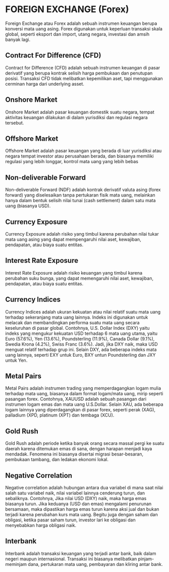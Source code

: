 # FOREIGN EXCHANGE (Forex)

Foreign Exchange atau Forex adalah sebuah instrumen keuangan berupa konversi mata uang asing. Forex digunakan untuk keperluan transaksi skala global, seperti eksport dan import, utang negara, investasi dan amsih banyak lagi.

## Contract For Difference (CFD)

Contract for Difference (CFD) adalah sebuah instrumen keuangan di pasar derivatif yang berupa kontrak selisih harga pembukaan dan penutupan posisi. Transaksi CFD tidak melibatkan kepemilikan aset, tapi menggunakan cerminan harga dari underlying asset.

## Onshore Market

Onshore Market adalah pasar keuangan domestik suatu negara, tempat aktivitas keuangan dilakukan di dalam yurisdiksi dan regulasi negara tersebut.

## Offshore Market

Offshore Market adalah pasar keuangan yang berada di luar yurisdiksi atau negara tempat investor atau perusahaan berada, dan biasanya memiliki regulasi yang lebih longgar, kontrol mata uang yang lebih bebas

## Non-deliverable Forward

Non-deliverable Forward (NDF) adalah kontrak derivatif valuta asing (forex forward) yang diselesaikan tanpa pertukaran fisik mata uang, melainkan hanya dalam bentuk selisih nilai tunai (cash settlement) dalam satu mata uang (biasanya USD).

## Currency Exposure

Currency Exposure adalah risiko yang timbul karena perubahan nilai tukar mata uang asing yang dapat mempengaruhi nilai aset, kewajiban, pendapatan, atau biaya suatu entitas.

## Interest Rate Exposure

Interest Rate Exposure adalah risiko keuangan yang timbul karena perubahan suku bunga, yang dapat memengaruhi nilai aset, kewajiban, pendapatan, atau biaya suatu entitas.

## Currency Indices

Currency Indices adalah ukuran kekuatan atau nilai relatif suatu mata uang terhadap sekeranjang mata uang lainnya. Indeks ini digunakan untuk melacak dan membandingkan performa suatu mata uang secara keseluruhan di pasar global. Contohnya, U.S. Dollar Index (DXY) yaitu indeks yang mengukur kekuatan USD terhadap 6 mata uang utama, yaitu Euro (57.6%), Yen (13.6%), Poundsterling (11.9%), Canada Dollar (9.1%), Swedia Krona (4.2%), Swiss Franc (3.6%). Jadi, jika DXY naik, maka USD menguat relatif terhadap grup ini. Selain DXY, ada beberapa indeks mata uang lainnya, seperti EXY untuk Euro, BXY untun Poundsterling dan JXY untuk Yen.

## Metal Pairs

Metal Pairs adalah instrumen trading yang memperdagangkan logam mulia terhadap mata uang, biasanya dalam format logam/mata uang, mirip seperti pasangan forex. Contohnya, XAUUSD adalah sebuah pasangan dari instrumen logam emas dan mata uang U.S.Dollar. Selain XAU, ada beberapa logam lainnya yang diperdagangkan di pasar forex, seperti perak (XAG), palladium (XPD, platinum (XPT) dan tembaga (XCU).

## Gold Rush

Gold Rush adalah periode ketika banyak orang secara massal pergi ke suatu daerah karena ditemukan emas di sana, dengan harapan menjadi kaya mendadak. Fenomena ini biasanya disertai migrasi besar-besaran, pembukaan tambang, dan ledakan ekonomi lokal.

## Negative Correlation

Negative correlation adalah hubungan antara dua variabel di mana saat nilai salah satu variabel naik, nilai variabel lainnya cenderung turun, dan sebaliknya. Contohnya, Jika nilai USD (DXY) naik, maka harga emas biasanya turun. Jika keduanya (USD dan emas)  mengalami penurunan bersamaan, maka dipastikan harga emas turun karena aksi jual dan bukan terjadi karena perubahan kurs mata uang. Begitu juga dengan saham dan obligasi, ketika pasar saham turun, investor lari ke obligasi dan menyebabkan harga obligasi naik.

## Interbank

Interbank adalah transaksi keuangan yang terjadi antar bank, baik dalam negeri maupun internasional. Transaksi ini biasanya melibatkan pinjam-meminjam dana, pertukaran mata uang, pembayaran dan kliring antar bank.